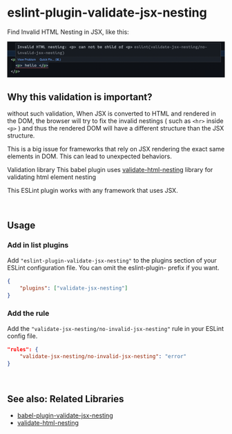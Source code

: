 # eslint-plugin-validate-jsx-nesting

Find Invalid HTML Nesting in JSX, like this:

<img src="assets/demo.png"  />

## Why this validation is important?

without such validation, When JSX is converted to HTML and rendered in the DOM, the browser will try to fix the invalid nestings ( such as `<hr>` inside `<p>` ) and thus the rendered DOM will have a different structure than the JSX structure.

This is a big issue for frameworks that rely on JSX rendering the exact same elements in DOM. This can lead to unexpected behaviors.

Validation library
This babel plugin uses [validate-html-nesting](https://github.com/MananTank/validate-html-nesting) library for validating html element nesting

This ESLint plugin works with any framework that uses JSX.

<br/>

## Usage

### Add in list plugins

Add `"eslint-plugin-validate-jsx-nesting"` to the plugins section of your ESLint configuration file. You can omit the eslint-plugin- prefix if you want.

```json
{
	"plugins": ["validate-jsx-nesting"]
}
```

### Add the rule

Add the `"validate-jsx-nesting/no-invalid-jsx-nesting"` rule in your ESLint config file.

```json
"rules": {
	"validate-jsx-nesting/no-invalid-jsx-nesting": "error"
}
```

<br />

## See also: Related Libraries

- [babel-plugin-validate-jsx-nesting](https://github.com/MananTank/validate-jsx-nesting)
- [validate-html-nesting](https://github.com/MananTank/validate-html-nesting)
